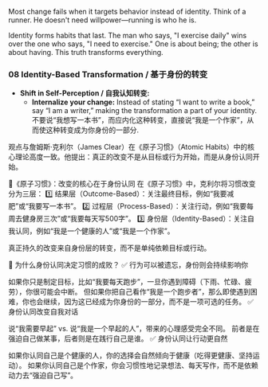 Most change fails when it targets behavior instead of identity. Think of a runner. He doesn't need willpower—running is who he is. 

Identity forms habits that last. The man who says, "I exercise daily" wins over the one who says, "I need to exercise." One is about being; the other is about having. This truth transforms everything.

### 08 Identity-Based Transformation / 基于身份的转变  
- **Shift in Self-Perception / 自我认知转变:**  
  - **Internalize your change:** Instead of stating “I want to write a book,” say “I am a writer,” making the transformation a part of your identity.  
    不要说“我想写一本书”，而应内化这种转变，直接说“我是一个作家”，从而使这种转变成为你身份的一部分.

观点与詹姆斯·克利尔（James Clear）在《原子习惯》（Atomic Habits）中的核心理论高度一致。他提出：真正的改变不是从目标或行为开始，而是从身份认同开始。

📌《原子习惯》：改变的核心在于身份认同
在《原子习惯》中，克利尔将习惯改变分为三层：
1️⃣ 结果层（Outcome-Based）：关注最终目标，例如“我要减肥”或“我要写一本书”。
2️⃣ 过程层（Process-Based）：关注行动，例如“我要每周去健身房三次”或“我要每天写500字”。
3️⃣ 身份层（Identity-Based）：关注自我认同，例如“我是一个健康的人”或“我是一个作家”。

真正持久的改变来自身份层的转变，而不是单纯依赖目标或行动。

📌 为什么身份认同决定习惯的成败？
✅ 行为可以被遗忘，身份则会持续影响你

如果你只是制定目标，比如“我要每天跑步”，一旦你遇到障碍（下雨、忙碌、疲劳），你很可能会中断。
但如果你把自己看作“我是一个跑步者”，那么即使遇到困难，你也会继续，因为这已经成为你身份的一部分，而不是一项可选的任务。
✅ 身份认同改变自我对话

说“我需要早起” vs. 说“我是一个早起的人”，带来的心理感受完全不同。
前者是在强迫自己做某事，后者则是在践行自己是谁。
✅ 身份认同让行动更自然

如果你认同自己是个健康的人，你的选择会自然倾向于健康（吃得更健康、坚持运动）。
如果你认同自己是个作家，你会习惯性地记录想法、每天写作，而不是依赖动力去“强迫自己写”。
